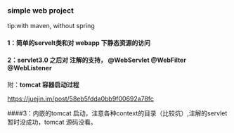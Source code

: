 ### simple web project 

tip:with maven, without spring 

#### 1：简单的servelt类和对 webapp 下静态资源的访问

#### 2：servlet3.0 之后对 注解的支持， @WebServlet @WebFilter @WebListener 



附：**tomcat 容器启动过程**

https://juejin.im/post/58eb5fdda0bb9f00692a78fc



####3：内嵌的tomcat 启动，注意各种context的目录（比较坑）,注解的servlet 暂时没成功，tomcat 源码没看。

